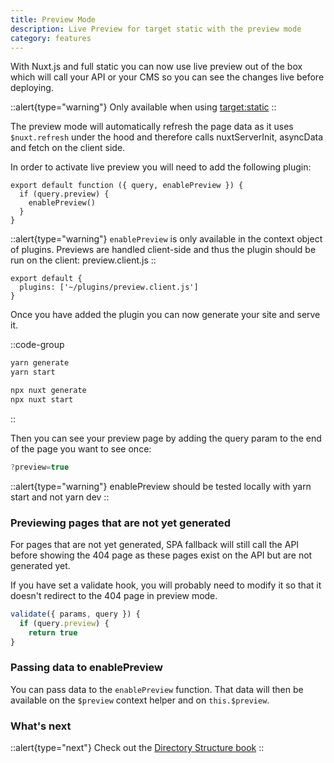 ```yaml
---
title: Preview Mode
description: Live Preview for target static with the preview mode
category: features
---
```


With Nuxt.js and full static you can now use live preview out of the box which will call your API or your CMS so you can see the changes live before deploying.

::alert{type="warning"}
Only available when using [target:static](/docs/features/deployment-targets#static-hosting)
::

The preview mode will automatically refresh the page data as it uses `$nuxt.refresh` under the hood and therefore calls nuxtServerInit, asyncData and fetch on the client side.

In order to activate live preview you will need to add the following plugin:

```js{}[plugins/preview.client.js]
export default function ({ query, enablePreview }) {
  if (query.preview) {
    enablePreview()
  }
}
```

::alert{type="warning"}
`enablePreview` is only available in the context object of plugins. Previews are handled client-side and
thus the plugin should be run on the client: preview.client.js
::

```js{}[nuxt.config.js]
export default {
  plugins: ['~/plugins/preview.client.js']
}
```

Once you have added the plugin you can now generate your site and serve it.

::code-group
```bash [Yarn]
yarn generate
yarn start
```
```bash [NPX]
npx nuxt generate
npx nuxt start
```
::

Then you can see your preview page by adding the query param to the end of the page you want to see once:

```js
?preview=true
```

::alert{type="warning"}
enablePreview should be tested locally with yarn start and not yarn
dev
::

### Previewing pages that are not yet generated

For pages that are not yet generated, SPA fallback will still call the API before showing the 404 page as these pages exist on the API but are not generated yet.

If you have set a validate hook, you will probably need to modify it so that it doesn't redirect to the 404 page in preview mode.

```js
validate({ params, query }) {
  if (query.preview) {
    return true
}
```

### Passing data to enablePreview

You can pass data to the `enablePreview` function. That data will then be available on the `$preview` context helper and on `this.$preview`.

### What's next

::alert{type="next"}
Check out the [Directory Structure book](/docs/directory-structure/nuxt)
::
